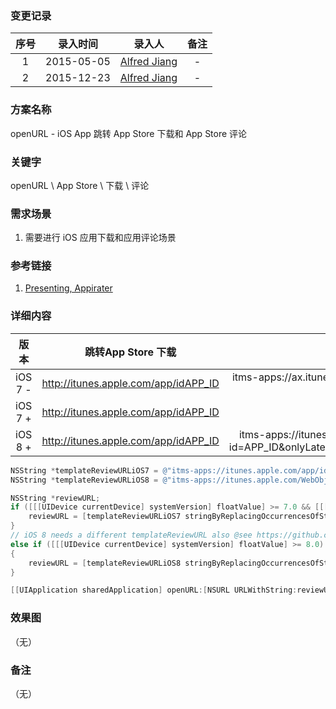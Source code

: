 ### 变更记录

| 序号 | 录入时间 | 录入人 | 备注 |
|:--------:|:--------:|:--------:|:--------:|
| 1 | 2015-05-05 | [Alfred Jiang](https://github.com/viktyz) | - |
| 2 | 2015-12-23 | [Alfred Jiang](https://github.com/viktyz) | - |

### 方案名称

openURL - iOS App 跳转 App Store 下载和 App Store 评论

### 关键字

openURL \ App Store \ 下载 \ 评论

### 需求场景

1. 需要进行 iOS 应用下载和应用评论场景

### 参考链接

1. [Presenting, Appirater](https://arashpayan.com/blog/2009/09/07/presenting-appirater/)

### 详细内容

| 版本 | 跳转App Store 下载 | 跳转App Store 评论 |
| :--: | :--: | :--: |
| iOS 7 - |  http://itunes.apple.com/app/idAPP_ID |itms-apps://ax.itunes.apple.com/WebObjects/MZStore.woa/wa/viewContentsUserReviews?type=Purple+Software&id=APP_ID |
| iOS 7 + | http://itunes.apple.com/app/idAPP_ID | itms-apps://itunes.apple.com/app/idAPP_ID |
| iOS 8 + | http://itunes.apple.com/app/idAPP_ID | itms-apps://itunes.apple.com/WebObjects/MZStore.woa/wa/viewContentsUserReviews?id=APP_ID&onlyLatestVersion=true&pageNumber=0&sortOrdering=1&type=Purple+Software |

```objectivec
NSString *templateReviewURLiOS7 = @"itms-apps://itunes.apple.com/app/idAPP_ID";
NSString *templateReviewURLiOS8 = @"itms-apps://itunes.apple.com/WebObjects/MZStore.woa/wa/viewContentsUserReviews?id=APP_ID&onlyLatestVersion=true&pageNumber=0&sortOrdering=1&type=Purple+Software";

NSString *reviewURL;
if ([[[UIDevice currentDevice] systemVersion] floatValue] >= 7.0 && [[[UIDevice currentDevice] systemVersion] floatValue] < 7.1) {
    reviewURL = [templateReviewURLiOS7 stringByReplacingOccurrencesOfString:@"APP_ID" withString:[NSString stringWithFormat:@"%d", APPIRATER_APP_ID]];
}
// iOS 8 needs a different templateReviewURL also @see https://github.com/arashpayan/appirater/issues/182
else if ([[[UIDevice currentDevice] systemVersion] floatValue] >= 8.0)
{
    reviewURL = [templateReviewURLiOS8 stringByReplacingOccurrencesOfString:@"APP_ID" withString:[NSString stringWithFormat:@"%d", APPIRATER_APP_ID]];
}

[[UIApplication sharedApplication] openURL:[NSURL URLWithString:reviewURL]];
```

### 效果图
（无）

### 备注
（无）